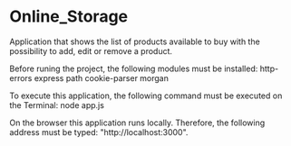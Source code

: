 # Online_Storage
Application that shows the list of products available to buy with the possibility to add, edit or remove a product. 

Before runing the project, the following modules must be installed:
    http-errors
    express
    path
    cookie-parser
    morgan
    

To execute this application, the following command must be executed on the Terminal: 
  node app.js
  
On the browser this application runs locally. Therefore, the following address must be typed: "http://localhost:3000".
